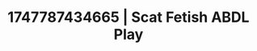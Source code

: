 ---
categories:
- Lustful narration
- Sensual teasing
- Digital dominatrix
- Ethical porn
- Hands-on body
image: /assets/images/1747787434665.jpg
layout: post
seo:
  description: Featured content with premium ABDL Play, Scat Fetish. HD images available.
  keywords: ABDL Play, Scat Fetish
  og_image: /assets/images/1747787434665.jpg
  schema_type: VisualArtwork
tags:
- ABDL Play
- Scat Fetish
- '#1747787434665'
title: 1747787434665 | Scat Fetish ABDL Play
---